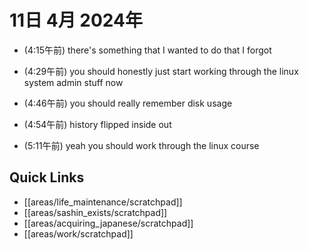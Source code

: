 # 11日 4月 2024年
- (4:15午前) there's something that I wanted to do that I forgot
- (4:29午前) you should honestly just start working through the linux system admin stuff now
- (4:46午前) you should really remember disk usage


- (4:54午前) history flipped inside out
- (5:11午前) yeah you should work through the linux course




 



## Quick Links
- [[areas/life_maintenance/scratchpad]]
- [[areas/sashin_exists/scratchpad]]
- [[areas/acquiring_japanese/scratchpad]]
- [[areas/work/scratchpad]]
